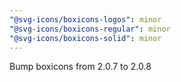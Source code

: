 ```yaml
---
"@svg-icons/boxicons-logos": minor
"@svg-icons/boxicons-regular": minor
"@svg-icons/boxicons-solid": minor
---
```


Bump boxicons from 2.0.7 to 2.0.8
